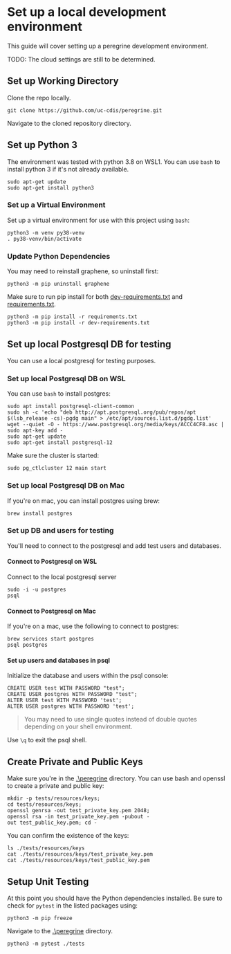 # Set up a local development environment

This guide will cover setting up a peregrine development environment.

TODO: The cloud settings are still to be determined.

## Set up Working Directory

Clone the repo locally.

```console
git clone https://github.com/uc-cdis/peregrine.git
```

Navigate to the cloned repository directory.

## Set up Python 3

The environment was tested with python 3.8 on WSL1.  You can use `bash` to install python 3 if it's not already available.

```console
sudo apt-get update
sudo apt-get install python3
```

### Set up a Virtual Environment

Set up a virtual environment for use with this project using `bash`:

```console
python3 -m venv py38-venv
. py38-venv/bin/activate
```

### Update Python Dependencies

You may need to reinstall graphene, so uninstall first:

```console
python3 -m pip uninstall graphene
```

Make sure to run pip install for both [dev-requirements.txt](https://github.com/uc-cdis/peregrine/blob/master/dev-requirements.txt) and [requirements.txt](https://github.com/uc-cdis/peregrine/blob/master/requirements.txt).

```console
python3 -m pip install -r requirements.txt
python3 -m pip install -r dev-requirements.txt
```

## Set up local Postgresql DB for testing

You can use a local postgresql for testing purposes.

### Set up local Postgresql DB on WSL

You can use `bash` to install postgres:

```console
sudo apt install postgresql-client-common
sudo sh -c 'echo "deb http://apt.postgresql.org/pub/repos/apt $(lsb_release -cs)-pgdg main" > /etc/apt/sources.list.d/pgdg.list'
wget --quiet -O - https://www.postgresql.org/media/keys/ACCC4CF8.asc | sudo apt-key add -
sudo apt-get update
sudo apt-get install postgresql-12
```

Make sure the cluster is started:

```console
sudo pg_ctlcluster 12 main start
```

### Set up local Postgresql DB on Mac

If you're on mac, you can install postgres using brew:

```console
brew install postgres
```

### Set up DB and users for testing

You'll need to connect to the postgresql and add test users and databases.

#### Connect to Postgresql on WSL

Connect to the local postgresql server

```console
sudo -i -u postgres
psql
```

#### Connect to Postgresql on Mac

If you're on a mac, use the following to connect to postgres:

```console
brew services start postgres
psql postgres
```

#### Set up users and databases in psql

Initialize the database and users within the psql console:

```console
CREATE USER test WITH PASSWORD "test";
CREATE USER postgres WITH PASSWORD "test";
ALTER USER test WITH PASSWORD 'test';
ALTER USER postgres WITH PASSWORD 'test';
```

> You may need to use single quotes instead of double quotes depending on your shell environment.

Use `\q` to exit the psql shell.

## Create Private and Public Keys

Make sure you're in the [.\peregrine](https://github.com/uc-cdis/peregrine/) directory.
You can use bash and openssl to create a private and public key:

```console
mkdir -p tests/resources/keys;
cd tests/resources/keys;
openssl genrsa -out test_private_key.pem 2048;
openssl rsa -in test_private_key.pem -pubout -out test_public_key.pem; cd -
```

You can confirm the existence of the keys:

```console
ls ./tests/resources/keys
cat ./tests/resources/keys/test_private_key.pem
cat ./tests/resources/keys/test_public_key.pem
```

## Setup Unit Testing

At this point you should have the Python dependencies installed.  Be sure to check for `pytest` in the listed packages using:

```console
python3 -m pip freeze
```

Navigate to the [.\peregrine](https://github.com/uc-cdis/peregrine/) directory.

```console
python3 -m pytest ./tests 
```